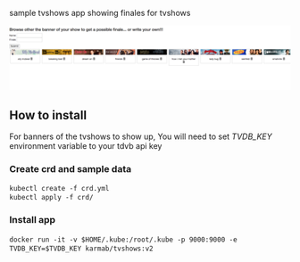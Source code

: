 sample tvshows app showing finales for tvshows

![Screenshot](screenshot.png)

## How to install

For banners of the tvshows to show up, You will need to set *TVDB_KEY* environment variable to your tdvb api key

### Create crd and sample data

```
kubectl create -f crd.yml
kubectl apply -f crd/
```

### Install app

```
docker run -it -v $HOME/.kube:/root/.kube -p 9000:9000 -e TVDB_KEY=$TVDB_KEY karmab/tvshows:v2
```
